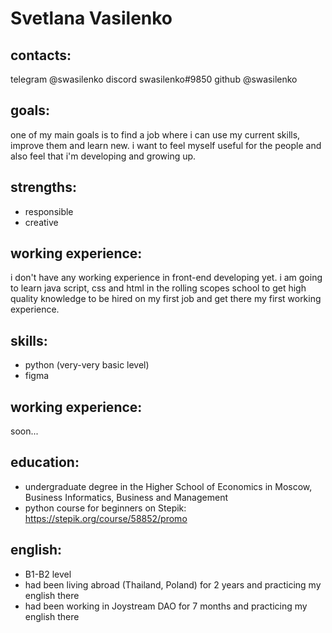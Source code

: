 # Svetlana Vasilenko
## contacts:
telegram @swasilenko
discord swasilenko#9850
github @swasilenko
## goals:
one of my main goals is to find a job where i can use my current skills, 
improve them and learn new. i want to feel myself useful for the people 
and also feel that i'm developing and growing up.
## strengths:
- responsible
- creative
## working experience:
i don't have any working experience in front-end developing yet. i am 
going to learn java script, css and html in the rolling scopes school to 
get high quality knowledge to be hired on my first job and get there my 
first working experience.
## skills:
- python (very-very basic level)
- figma
## working experience:
soon...
## education:
- undergraduate degree in the Higher School of Economics in Moscow, 
Business Informatics, Business and Management
- python course for beginners on Stepik: 
https://stepik.org/course/58852/promo
## english:
- B1-B2 level
- had been living abroad (Thailand, Poland) for 2 years and practicing my 
english there
- had been working in Joystream DAO for 7 months and practicing my english 
there
